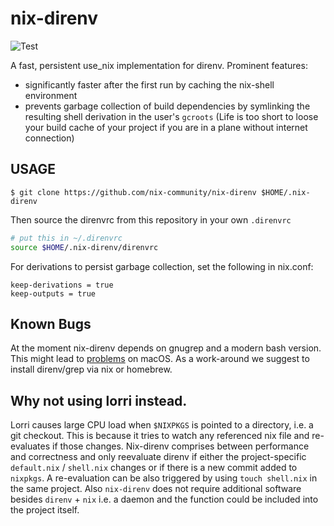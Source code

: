 # nix-direnv

![Test](https://github.com/nix-community/nix-direnv/workflows/Test/badge.svg)

A fast, persistent use_nix implementation for direnv.
Prominent features:

- significantly faster after the first run by caching the nix-shell environment
- prevents garbage collection of build dependencies by symlinking the resulting
  shell derivation in the user's `gcroots` (Life is too short to loose your
  build cache of your project if you are in a plane without internet connection)

## USAGE

```console
$ git clone https://github.com/nix-community/nix-direnv $HOME/.nix-direnv
```

Then source the direnvrc from this repository in your own `.direnvrc`

```bash
# put this in ~/.direnvrc
source $HOME/.nix-direnv/direnvrc
```

For derivations to persist garbage collection, set the following in nix.conf:

```
keep-derivations = true
keep-outputs = true
```

## Known Bugs

At the moment nix-direnv depends on gnugrep and a modern bash version.
This might lead to [problems](https://github.com/nix-community/nix-direnv/issues/3) on macOS.
As a work-around we suggest to install direnv/grep via nix or homebrew.

## Why not using lorri instead.

Lorri causes large CPU load when `$NIXPKGS` is pointed to a directory, i.e. a
git checkout. This is because it tries to watch any referenced nix file and
re-evaluates if those changes. Nix-direnv comprises between performance and
correctness and only reevaluate direnv if either the project-specific
`default.nix` / `shell.nix` changes or if there is a new commit added to
`nixpkgs`. A re-evaluation can be also triggered by using `touch shell.nix` in
the same project. Also `nix-direnv` does not require additional software besides
`direnv` + `nix` i.e. a daemon and the function could be included into the
project itself.
